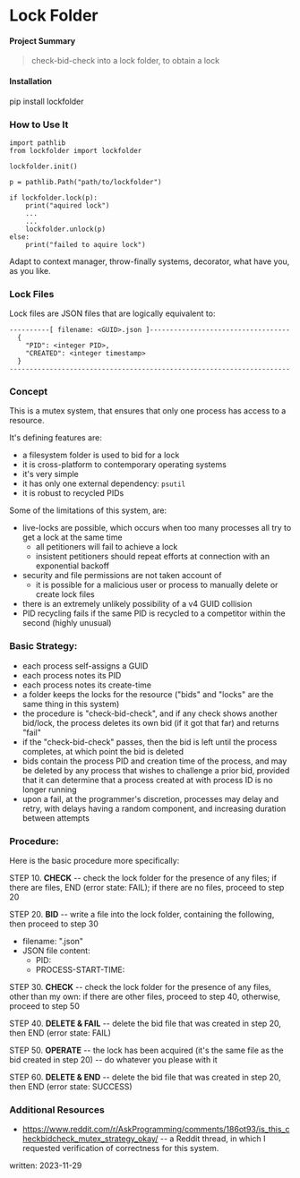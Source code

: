 # Lock Folder

#### Project Summary

> check-bid-check into a lock folder, to obtain a lock

#### Installation

pip install lockfolder

### How to Use It


```
import pathlib
from lockfolder import lockfolder

lockfolder.init()

p = pathlib.Path("path/to/lockfolder")

if lockfolder.lock(p):
    print("aquired lock")
    ...
    ...
    lockfolder.unlock(p)
else:
    print("failed to aquire lock")
```

Adapt to context manager, throw-finally systems, decorator, what have
you, as you like.


### Lock Files

Lock files are JSON files that are logically equivalent to:

```
----------[ filename: <GUID>.json ]-----------------------------------
  {
    "PID": <integer PID>,
    "CREATED": <integer timestamp>
  }
----------------------------------------------------------------------
```


### Concept

This is a mutex system, that ensures that only one process has access to a resource.

It's defining features are:
* a filesystem folder is used to bid for a lock
* it is cross-platform to contemporary operating systems
* it's very simple
* it has only one external dependency: `psutil`
* it is robust to recycled PIDs

Some of the limitations of this system, are:
* live-locks are possible, which occurs when too many processes all try to get a lock at the same time
   * all petitioners will fail to achieve a lock
   * insistent petitioners should repeat efforts at connection with an exponential backoff
* security and file permissions are not taken account of
   * it is possible for a malicious user or process to manually delete or create lock files
* there is an extremely unlikely possibility of a v4 GUID collision
* PID recycling fails if the same PID is recycled to a competitor within the second (highly unusual) 


### Basic Strategy:

* each process self-assigns a GUID
* each process notes its PID
* each process notes its create-time
* a folder keeps the locks for the resource ("bids" and "locks" are the same thing in this system)
* the procedure is "check-bid-check", and if any check shows another bid/lock, the process deletes its own bid (if it got that far) and returns "fail"
* if the "check-bid-check" passes, then the bid is left until the process completes, at which point the bid is deleted
* bids contain the process PID and creation time of the process, and may be deleted by any process that wishes to challenge a prior bid, provided that it can determine that a process created at <create-time> with process ID <PID> is no longer running
* upon a fail, at the programmer's discretion, processes may delay and retry, with delays having a random component, and increasing duration between attempts


### Procedure:

Here is the basic procedure more specifically:

STEP 10. **CHECK** -- check the lock folder for the presence of any files; if there are files, END (error state: FAIL); if there are no files, proceed to step 20

STEP 20. **BID** -- write a file into the lock folder, containing the following, then proceed to step 30

* filename: "<self-selected-GUID-for-this-process>.json"
* JSON file content:
   * PID: <process-id>
   * PROCESS-START-TIME: <timestamp-for-this-process>

STEP 30. **CHECK** -- check the lock folder for the presence of any files, other than my own: if there are other files, proceed to step 40, otherwise, proceed to step 50

STEP 40. **DELETE & FAIL** -- delete the bid file that was created in step 20, then END (error state: FAIL)

STEP 50. **OPERATE** -- the lock has been acquired (it's the same file as the bid created in step 20) -- do whatever you please with it

STEP 60. **DELETE & END** -- delete the bid file that was created in step 20, then END (error state: SUCCESS)


### Additional Resources

* https://www.reddit.com/r/AskProgramming/comments/186ot93/is_this_checkbidcheck_mutex_strategy_okay/ -- a Reddit thread, in which I requested verification of correctness for this system.

written: 2023-11-29

